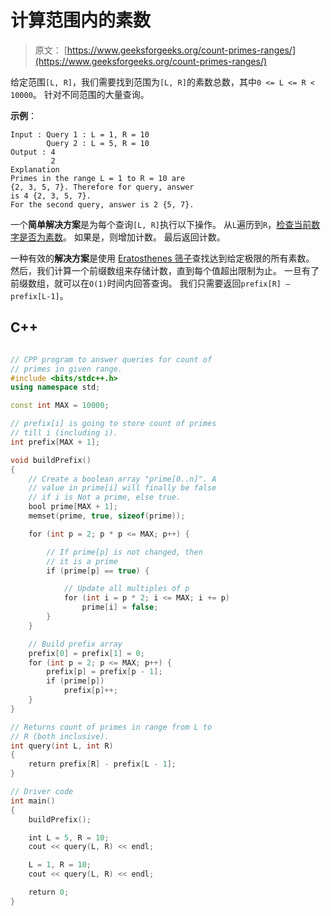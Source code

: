# 计算范围内的素数

> 原文： [https://www.geeksforgeeks.org/count-primes-ranges/](https://www.geeksforgeeks.org/count-primes-ranges/)

给定范围`[L, R]`，我们需要找到范围为`[L, R]`的素数总数，其中`0 <= L <= R < 10000`。 针对不同范围的大量查询。

**示例**：

```
Input : Query 1 : L = 1, R = 10
        Query 2 : L = 5, R = 10
Output : 4
         2
Explanation
Primes in the range L = 1 to R = 10 are 
{2, 3, 5, 7}. Therefore for query, answer 
is 4 {2, 3, 5, 7}.
For the second query, answer is 2 {5, 7}.

```



一个**简单解决方案**是为每个查询`[L, R]`执行以下操作。 从`L`遍历到`R`，[检查当前数字是否为素数](https://www.geeksforgeeks.org/prime-numbers/)。 如果是，则增加计数。 最后返回计数。

一种有效的**解决方案**是使用 [Eratosthenes 筛子](https://www.geeksforgeeks.org/sieve-of-eratosthenes/)查找达到给定极限的所有素数。 然后，我们计算一个前缀数组来存储计数，直到每个值超出限制为止。 一旦有了前缀数组，就可以在`O(1)`时间内回答查询。 我们只需要返回`prefix[R] – prefix[L-1]`。

## C++ 

```cpp

// CPP program to answer queries for count of 
// primes in given range. 
#include <bits/stdc++.h> 
using namespace std; 

const int MAX = 10000; 

// prefix[i] is going to store count of primes 
// till i (including i). 
int prefix[MAX + 1]; 

void buildPrefix() 
{ 
    // Create a boolean array "prime[0..n]". A  
    // value in prime[i] will finally be false  
    // if i is Not a prime, else true. 
    bool prime[MAX + 1]; 
    memset(prime, true, sizeof(prime)); 

    for (int p = 2; p * p <= MAX; p++) { 

        // If prime[p] is not changed, then  
        // it is a prime 
        if (prime[p] == true) { 

            // Update all multiples of p 
            for (int i = p * 2; i <= MAX; i += p) 
                prime[i] = false; 
        } 
    } 

    // Build prefix array 
    prefix[0] = prefix[1] = 0; 
    for (int p = 2; p <= MAX; p++) { 
        prefix[p] = prefix[p - 1]; 
        if (prime[p]) 
            prefix[p]++; 
    } 
} 

// Returns count of primes in range from L to 
// R (both inclusive). 
int query(int L, int R) 
{ 
    return prefix[R] - prefix[L - 1]; 
} 

// Driver code 
int main() 
{ 
    buildPrefix(); 

    int L = 5, R = 10; 
    cout << query(L, R) << endl; 

    L = 1, R = 10; 
    cout << query(L, R) << endl; 

    return 0; 
} 

```